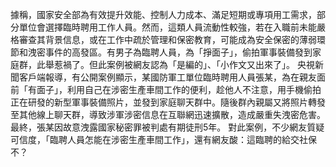 據稱，國家安全部為有效提升效能、控制人力成本、滿足短期或專項用工需求，部分單位會選擇臨時聘用工作人員。然而，這類人員流動性較強，若在入職前未能嚴格審查其背景信息，或在工作中疏於管理和保密教育，可能成為安全保密的薄弱環節和洩密事件的高發區。有男子為臨聘人員，為「掙面子」，偷拍軍事裝備發到家庭群，此舉惹禍了。但此案例被網友認為「是編的」、「小作文又出來了」。
央視新聞客戶端報導，有公開案例顯示，某國防軍工單位臨時聘用人員張某，為在親友面前「有面子」，利用自己在涉密生產車間工作的便利，趁他人不注意，用手機偷拍正在研發的新型軍事裝備照片，並發到家庭聊天群中。隨後群內親屬又將照片轉發至其他線上聊天群，導致涉軍涉密信息在互聯網迅速擴散，造成嚴重失洩密危害。最終，張某因故意洩露國家秘密罪被判處有期徒刑5年。
對此案例，不少網友質疑可信度，「臨聘人員怎能在涉密生產車間工作」，還有網友酸：這臨聘的給交社保不？